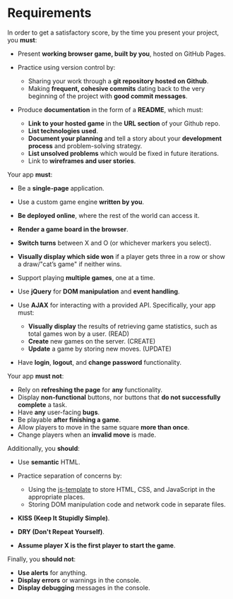 # Requirements

In order to get a satisfactory score, by the time you present your project, you
**must**:

-   Present **working browser game, built by you**, hosted on GitHub Pages.
-   Practice using version control by:

    -   Sharing your work through a **git repository hosted on Github**.
    -   Making **frequent, cohesive commits** dating back to the very beginning
        of the project with **good commit messages**.

-   Produce **documentation** in the form of a **README**, which must:

    -   **Link to your hosted game** in the **URL section** of your Github
        repo.
    -   **List technologies used**.
    -   **Document your planning** and tell a story about your **development
        process** and problem-solving strategy.
    -   **List unsolved problems** which would be fixed in future iterations.
    -   Link to **wireframes and user stories**.

Your app **must**:

-   Be a **single-page** application.
-   Use a custom game engine **written by you**.
-   **Be deployed online**, where the rest of the world can access it.
-   **Render a game board in the browser**.
-   **Switch turns** between X and O (or whichever markers you select).
-   **Visually display which side won** if a player gets three in a row or show
    a draw/"cat’s game" if neither wins.
-   Support playing **multiple games**, one at a time.
-   Use **jQuery** for **DOM manipulation** and **event handling**.
-   Use **AJAX** for interacting with a provided API. Specifically, your app
    must:

    -   **Visually display** the results of retrieving game statistics, such as
        total games won by a user. (READ)
    -   **Create** new games on the server. (CREATE)
    -   **Update** a game by storing new moves. (UPDATE)

-   Have **login**, **logout**, and **change password** functionality.

Your app **must not**:

-   Rely on **refreshing the page** for **any** functionality.
-   Display **non-functional** buttons, nor buttons that **do not successfully
    complete** a task.
-   Have **any** user-facing **bugs**.
-   Be playable **after finishing a game**.
-   Allow players to move in the same square **more than once**.
-   Change players when an **invalid move** is made.

Additionally, you **should**:

-   Use **semantic** HTML.
-   Practice separation of concerns by:

    -   Using the [js-template](https://github.com/ga-wdi-boston/js-template) to
        store HTML, CSS, and JavaScript in the appropriate places.
    -   Storing DOM manipulation code and network code in separate files.

-   **KISS (Keep It Stupidly Simple)**.
-   **DRY (Don't Repeat Yourself)**.
-   **Assume player X is the first player to start the game**.

Finally, you **should not**:

-   **Use alerts** for anything.
-   **Display errors** or warnings in the console.
-   **Display debugging** messages in the console.
